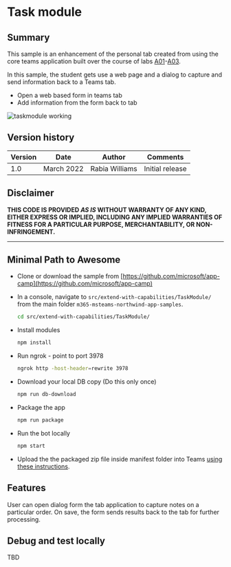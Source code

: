 # Task module

## Summary

This sample is an enhancement of the personal tab created from using the core teams application built over the course of labs [A01](../../../lab-instructions/aad/A01-begin-app.md)-[A03](../../../lab-instructions/aad/A03-after-apply-styling.md).

In this sample, the student gets use a web page and a dialog to capture and send information back to a Teams tab.

- Open a web based form in teams tab
- Add information from the form back to tab


![taskmodule working](../../../assets/taskmodule-working.gif)



## Version history

Version|Date|Author|Comments
-------|----|----|--------
1.0|March 2022|Rabia Williams|Initial release

## Disclaimer

**THIS CODE IS PROVIDED *AS IS* WITHOUT WARRANTY OF ANY KIND, EITHER EXPRESS OR IMPLIED, INCLUDING ANY IMPLIED WARRANTIES OF FITNESS FOR A PARTICULAR PURPOSE, MERCHANTABILITY, OR NON-INFRINGEMENT.**

---

## Minimal Path to Awesome

- Clone or download the sample from [https://github.com/microsoft/app-camp](https://github.com/microsoft/app-camp)

- In a console, navigate to `src/extend-with-capabilities/TaskModule/` from the main folder `m365-msteams-northwind-app-samples`.

    ```bash
    cd src/extend-with-capabilities/TaskModule/
    ```

- Install modules

    ```bash
    npm install
    ```

- Run ngrok - point to port 3978

    ```bash
    ngrok http -host-header=rewrite 3978
    ```
- Download your local DB copy (Do this only once)

    ```bash
    npm run db-download
    ```
- Package the app

    ```bash
    npm run package
    ```

- Run the bot locally
    ```bash
    npm start
    ```

- Upload the the packaged zip file inside manifest folder into Teams [using these instructions](https://docs.microsoft.com/en-us/microsoftteams/platform/concepts/deploy-and-publish/apps-upload).



## Features

User can open dialog form the tab application to capture notes on a particular order. 
On save, the form sends results back to the tab for further processing.

## Debug and test locally

TBD